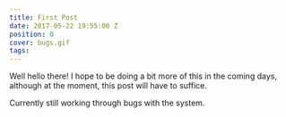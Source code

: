 ```yaml
---
title: First Post
date: 2017-05-22 19:55:00 Z
position: 0
cover: bugs.gif
tags: 
---
```


Well hello there! I hope to be doing a bit more of this in the coming days, although at the moment, this post will have to suffice.

Currently still working through bugs with the system.